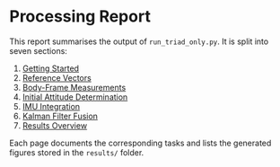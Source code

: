 # Processing Report

This report summarises the output of `run_triad_only.py`. It is split into seven sections:

1. [Getting Started](getting_started.md)
2. [Reference Vectors](task1_reference_vectors.md)
3. [Body-Frame Measurements](task2_body_vectors.md)
4. [Initial Attitude Determination](task3_attitude.md)
5. [IMU Integration](task4_integration.md)
6. [Kalman Filter Fusion](task5_kalman_summary.md)
7. [Results Overview](results_overview.md)

Each page documents the corresponding tasks and lists the generated figures stored in the `results/` folder.
